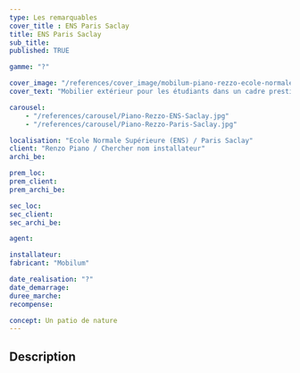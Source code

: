 ```yaml
---
type: Les remarquables
cover_title : ENS Paris Saclay
title: ENS Paris Saclay
sub_title:
published: TRUE

gamme: "?"

cover_image: "/references/cover_image/mobilum-piano-rezzo-ecole-normale-superieure-ens.jpg"
cover_text: "Mobilier extérieur pour les étudiants dans un cadre prestigieux"

carousel:
    - "/references/carousel/Piano-Rezzo-ENS-Saclay.jpg"
    - "/references/carousel/Piano-Rezzo-Paris-Saclay.jpg"

localisation: "Ecole Normale Supérieure (ENS) / Paris Saclay"
client: "Renzo Piano / Chercher nom installateur"
archi_be:

prem_loc:
prem_client:
prem_archi_be:

sec_loc:
sec_client:
sec_archi_be:

agent:

installateur:
fabricant: "Mobilum"

date_realisation: "?"
date_demarrage:
duree_marche:
recompense:

concept: Un patio de nature
---
```


## Description

